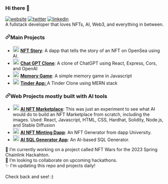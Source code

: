 ### Hi there 👋

<article class="markdown-body entry-content container-lg f5" itemprop="text"><p dir="auto"><a href="https://www.travis-richardson.com" rel="nofollow"><img src="https://camo.githubusercontent.com/5f8d07b1175259568bc0f347fb84b8f8b3254f8fc49a28dfc75ac526e13f3f4b/68747470733a2f2f696d672e736869656c64732e696f2f62616467652f2d626c6f672d626c756576696f6c6574" alt="website" data-canonical-src="https://img.shields.io/badge/-blog-blueviolet" style="max-width: 100%;"></a>
<a href="https://twitter.com/nervos_ninja" rel="nofollow"><img src="https://camo.githubusercontent.com/b01565418a51dcf8feea9f1ce0dc411f74ce43de4a42dbc352d609acc2fe720c/68747470733a2f2f696d672e736869656c64732e696f2f62616467652f2d747769747465722d626c7565" alt="twitter" data-canonical-src="https://img.shields.io/badge/-twitter-blue" style="max-width: 100%;"></a>
<a href="https://www.linkedin.com/in/travislrichardson" rel="nofollow"><img src="https://camo.githubusercontent.com/72b229fd94865c003a0ff3b040e5cc2193a7a92928bfed4bc2c77244a90bf8cd/68747470733a2f2f696d672e736869656c64732e696f2f62616467652f2d6c696e6b6564696e2d304537364138" alt="linkedin" data-canonical-src="https://img.shields.io/badge/-linkedin-0E76A8" style="max-width: 100%;"></a><br>
A fullstack developer that loves NFTs, AI, Web3, and everything in between.</p>
<h3 dir="auto"><a id="user-content-main-projects" class="anchor" aria-hidden="true" href="#main-projects"><svg class="octicon octicon-link" viewBox="0 0 16 16" version="1.1" width="16" height="16" aria-hidden="true"><path d="m7.775 3.275 1.25-1.25a3.5 3.5 0 1 1 4.95 4.95l-2.5 2.5a3.5 3.5 0 0 1-4.95 0 .751.751 0 0 1 .018-1.042.751.751 0 0 1 1.042-.018 1.998 1.998 0 0 0 2.83 0l2.5-2.5a2.002 2.002 0 0 0-2.83-2.83l-1.25 1.25a.751.751 0 0 1-1.042-.018.751.751 0 0 1-.018-1.042Zm-4.69 9.64a1.998 1.998 0 0 0 2.83 0l1.25-1.25a.751.751 0 0 1 1.042.018.751.751 0 0 1 .018 1.042l-1.25 1.25a3.5 3.5 0 1 1-4.95-4.95l2.5-2.5a3.5 3.5 0 0 1 4.95 0 .751.751 0 0 1-.018 1.042.751.751 0 0 1-1.042.018 1.998 1.998 0 0 0-2.83 0l-2.5 2.5a1.998 1.998 0 0 0 0 2.83Z"></path></svg></a>Main Projects</h3>
<ul dir="auto">
<li><g-emoji class="g-emoji" alias="crescent_moon" fallback-src="https://github.githubassets.com/images/icons/emoji/unicode/1f319.png"><img class="emoji" alt="crescent_moon" height="20" width="20" src="https://github.githubassets.com/images/icons/emoji/unicode/1f319.png"></g-emoji> <strong><a href="https://github.com/TravisLeeRichardson/NftStory">NFT Story</a></strong>: A dapp that tells the story of an NFT on OpenSea using AI.</li>
<li><g-emoji class="g-emoji" alias="studio_microphone" fallback-src="https://github.githubassets.com/images/icons/emoji/unicode/1f399.png"><img class="emoji" alt="studio_microphone" height="20" width="20" src="https://github.githubassets.com/images/icons/emoji/unicode/1f399.png"></g-emoji> <strong><a href="https://github.com/TravisLeeRichardson/chatGptClone">Chat GPT Clone</a></strong>: A clone of ChatGPT using React, Express, Cors, and OpenAI</li>
<li><g-emoji class="g-emoji" alias="deciduous_tree" fallback-src="https://github.githubassets.com/images/icons/emoji/unicode/1f333.png"><img class="emoji" alt="deciduous_tree" height="20" width="20" src="https://github.githubassets.com/images/icons/emoji/unicode/1f333.png"></g-emoji> <strong><a href="https://github.com/TravisLeeRichardson/memory-game">Memory Game</a></strong>: A simple memory game in Javascript</li>
<li><g-emoji class="g-emoji" alias="inbox_tray" fallback-src="https://github.githubassets.com/images/icons/emoji/unicode/1f4e5.png"><img class="emoji" alt="inbox_tray" height="20" width="20" src="https://github.githubassets.com/images/icons/emoji/unicode/1f4e5.png"></g-emoji> <strong><a href="https://github.com/TravisLeeRichardson/tinder-clone-1">Tinder App: </a></strong>A Tinder Clone using MERN stack</li>
</ul>
<h3 dir="auto"><a id="user-content-web-projects-mostly-built-with-ai-tools" class="anchor" aria-hidden="true" href="#web-projects-mostly-built-with-ai-tools"><svg class="octicon octicon-link" viewBox="0 0 16 16" version="1.1" width="16" height="16" aria-hidden="true"><path d="m7.775 3.275 1.25-1.25a3.5 3.5 0 1 1 4.95 4.95l-2.5 2.5a3.5 3.5 0 0 1-4.95 0 .751.751 0 0 1 .018-1.042.751.751 0 0 1 1.042-.018 1.998 1.998 0 0 0 2.83 0l2.5-2.5a2.002 2.002 0 0 0-2.83-2.83l-1.25 1.25a.751.751 0 0 1-1.042-.018.751.751 0 0 1-.018-1.042Zm-4.69 9.64a1.998 1.998 0 0 0 2.83 0l1.25-1.25a.751.751 0 0 1 1.042.018.751.751 0 0 1 .018 1.042l-1.25 1.25a3.5 3.5 0 1 1-4.95-4.95l2.5-2.5a3.5 3.5 0 0 1 4.95 0 .751.751 0 0 1-.018 1.042.751.751 0 0 1-1.042.018 1.998 1.998 0 0 0-2.83 0l-2.5 2.5a1.998 1.998 0 0 0 0 2.83Z"></path></svg></a>Web Projects mostly built with AI tools</h3>
<ul dir="auto">
<li><g-emoji class="g-emoji" alias="headphones" fallback-src="https://github.githubassets.com/images/icons/emoji/unicode/1f3a7.png"><img class="emoji" alt="headphones" height="20" width="20" src="https://github.githubassets.com/images/icons/emoji/unicode/1f3a7.png"></g-emoji> <strong><a href="https://github.com/TravisLeeRichardson/AI-NFT-Minting-App-V2">AI NFT Marketplace</a></strong>: This was just an experiment to see what AI would do to build an NFT Marketplace from scratch, including the images. Used: React, Javascript, HTML, CSS, Hardhat, Solidity, Node.js, and Stable Diffusion</li>
<li><g-emoji class="g-emoji" alias="notes" fallback-src="https://github.githubassets.com/images/icons/emoji/unicode/1f3b6.png"><img class="emoji" alt="notes" height="20" width="20" src="https://github.githubassets.com/images/icons/emoji/unicode/1f3b6.png"></g-emoji> <strong><a href="https://github.com/TravisLeeRichardson/ai_nft_generator">AI NFT Minting Dapp</a></strong>: An NFT Generator from dapp University.</li>
<li><g-emoji class="g-emoji" alias="notes" fallback-src="https://github.githubassets.com/images/icons/emoji/unicode/1f3b6.png"><img class="emoji" alt="notes" height="20" width="20" src="https://github.githubassets.com/images/icons/emoji/unicode/1f3b6.png"></g-emoji> <strong><a href="https://github.com/TravisLeeRichardson/AI-SQL-Generator">AI SQL Generator App</a></strong>: An AI-based SQL Generator.</li>
</ul>
</article>

  🔭 I’m currently working on a project called NFT Wars for the 2023 Spring Chainlink Hackahton.<br>
  👯 I’m looking to collaborate on upcoming hackathons.<br>
  ✨ I'm updating this repo and projects daily!  <br><br>Check back and see! :)


